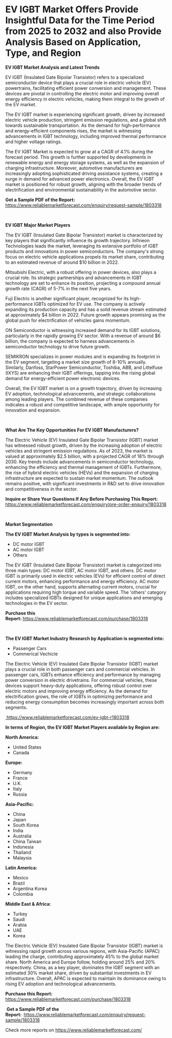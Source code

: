 <p><h1>EV IGBT Market Offers Provide Insightful Data for the Time Period from 2025 to 2032 and also Provide Analysis Based on Application, Type, and Region</h1></p><p><strong>EV IGBT Market Analysis and Latest Trends</strong></p>
<p><p>EV IGBT (Insulated Gate Bipolar Transistor) refers to a specialized semiconductor device that plays a crucial role in electric vehicle (EV) powertrains, facilitating efficient power conversion and management. These devices are pivotal in controlling the electric motor and improving overall energy efficiency in electric vehicles, making them integral to the growth of the EV market.</p><p>The EV IGBT market is experiencing significant growth, driven by increased electric vehicle production, stringent emission regulations, and a global shift towards sustainable transportation. As the demand for high-performance and energy-efficient components rises, the market is witnessing advancements in IGBT technology, including improved thermal performance and higher voltage ratings. </p><p>The EV IGBT Market is expected to grow at a CAGR of 4.1% during the forecast period. This growth is further supported by developments in renewable energy and energy storage systems, as well as the expansion of charging infrastructure. Moreover, automotive manufacturers are increasingly adopting sophisticated driving assistance systems, creating a surge in demand for advanced power electronics. Overall, the EV IGBT market is positioned for robust growth, aligning with the broader trends of electrification and environmental sustainability in the automotive sector.</p></p>
<p><strong>Get a Sample PDF of the Report:&nbsp;</strong> <a href="https://www.reliablemarketforecast.com/enquiry/request-sample/1803318?utm_campaign=2466&utm_medium=2&utm_source=Github&utm_content=ia&utm_term=11022025&utm_id=ev-igbt">https://www.reliablemarketforecast.com/enquiry/request-sample/1803318</a></p>
<p>&nbsp;</p>
<p><strong>EV IGBT Major Market Players</strong></p>
<p><p>The EV IGBT (Insulated Gate Bipolar Transistor) market is characterized by key players that significantly influence its growth trajectory. Infineon Technologies leads the market, leveraging its extensive portfolio of IGBT products and innovations in power semiconductors. The company's strong focus on electric vehicle applications propels its market share, contributing to an estimated revenue of around $10 billion in 2022.</p><p>Mitsubishi Electric, with a robust offering in power devices, also plays a crucial role. Its strategic partnerships and advancements in IGBT technology are set to enhance its position, projecting a compound annual growth rate (CAGR) of 5-7% in the next five years.</p><p>Fuji Electric is another significant player, recognized for its high-performance IGBTs optimized for EV use. The company is actively expanding its production capacity and has a solid revenue stream estimated at approximately $4 billion in 2022. Future growth appears promising as the global push for electrification of vehicles gains momentum.</p><p>ON Semiconductor is witnessing increased demand for its IGBT solutions, particularly in the rapidly growing EV sector. With a revenue of around $6 billion, the company is expected to harness advancements in semiconductor technology to drive future growth.</p><p>SEMIKRON specializes in power modules and is expanding its footprint in the EV segment, targeting a market size growth of 8-10% annually. Similarly, Danfoss, StarPower Semiconductor, Toshiba, ABB, and Littelfuse (IXYS) are enhancing their IGBT offerings, tapping into the rising global demand for energy-efficient power electronic devices.</p><p>Overall, the EV IGBT market is on a growth trajectory, driven by increasing EV adoption, technological advancements, and strategic collaborations among leading players. The combined revenue of these companies indicates a robust and competitive landscape, with ample opportunity for innovation and expansion.</p></p>
<p>&nbsp;</p>
<p><strong>What Are The Key Opportunities For EV IGBT Manufacturers?</strong></p>
<p><p>The Electric Vehicle (EV) Insulated Gate Bipolar Transistor (IGBT) market has witnessed robust growth, driven by the increasing adoption of electric vehicles and stringent emission regulations. As of 2023, the market is valued at approximately $2.5 billion, with a projected CAGR of 18% through 2030. Key trends include advancements in semiconductor technology, enhancing the efficiency and thermal management of IGBTs. Furthermore, the rise of hybrid electric vehicles (HEVs) and the expansion of charging infrastructure are expected to sustain market momentum. The outlook remains positive, with significant investments in R&D set to drive innovation and competitiveness in the sector.</p></p>
<p><strong>Inquire or Share Your Questions If Any Before Purchasing This Report:</strong> <a href="https://www.reliablemarketforecast.com/enquiry/pre-order-enquiry/1803318?utm_campaign=2466&utm_medium=2&utm_source=Github&utm_content=ia&utm_term=11022025&utm_id=ev-igbt">https://www.reliablemarketforecast.com/enquiry/pre-order-enquiry/1803318</a></p>
<p>&nbsp;</p>
<p><strong>Market Segmentation</strong></p>
<p><strong>The EV IGBT Market Analysis by types is segmented into:</strong></p>
<p><ul><li>DC motor IGBT</li><li>AC motor IGBT</li><li>Others</li></ul></p>
<p><p>The EV IGBT (Insulated Gate Bipolar Transistor) market is categorized into three main types: DC motor IGBT, AC motor IGBT, and others. DC motor IGBT is primarily used in electric vehicles (EVs) for efficient control of direct current motors, enhancing performance and energy efficiency. AC motor IGBT, on the other hand, supports alternating current motors, crucial for applications requiring high torque and variable speed. The 'others' category includes specialized IGBTs designed for unique applications and emerging technologies in the EV sector.</p></p>
<p><strong>Purchase this Report:&nbsp;</strong><a href="https://www.reliablemarketforecast.com/purchase/1803318?utm_campaign=2466&utm_medium=2&utm_source=Github&utm_content=ia&utm_term=11022025&utm_id=ev-igbt">https://www.reliablemarketforecast.com/purchase/1803318</a></p>
<p>&nbsp;</p>
<p><strong>The EV IGBT Market Industry Research by Application is segmented into:</strong></p>
<p><ul><li>Passenger Cars</li><li>Commerical Vechicle</li></ul></p>
<p><p>The Electric Vehicle (EV) Insulated Gate Bipolar Transistor (IGBT) market plays a crucial role in both passenger cars and commercial vehicles. In passenger cars, IGBTs enhance efficiency and performance by managing power conversion in electric drivetrains. For commercial vehicles, these devices support heavy-duty applications, offering robust control over electric motors and improving energy efficiency. As the demand for electrification grows, the role of IGBTs in optimizing performance and reducing energy consumption becomes increasingly important across both segments.</p></p>
<p><a href="https://www.reliablemarketforecast.com/ev-igbt-r1803318?utm_campaign=2466&utm_medium=2&utm_source=Github&utm_content=ia&utm_term=11022025&utm_id=ev-igbt">&nbsp;https://www.reliablemarketforecast.com/ev-igbt-r1803318</a></p>
<p><strong>In terms of Region, the EV IGBT Market Players available by Region are:</strong></p>
<p>
    <p> <strong> North America: </strong>
        <ul>
            <li>United States</li>
            <li>Canada</li>
        </ul>
        </p> 
    <p> <strong> Europe: </strong>
        <ul>
            <li>Germany</li>
            <li>France</li>
            <li>U.K.</li>
            <li>Italy</li>
            <li>Russia</li>
        </ul>
        </p> 
    <p> <strong> Asia-Pacific: </strong>
        <ul>
            <li>China</li>
            <li>Japan</li>
            <li>South Korea</li>
            <li>India</li>
            <li>Australia</li>
            <li>China Taiwan</li>
            <li>Indonesia</li>
            <li>Thailand</li>
            <li>Malaysia</li>
        </ul>
        </p> 
    <p> <strong> Latin America: </strong>
        <ul>
            <li>Mexico</li>
            <li>Brazil</li>
            <li>Argentina Korea</li>
            <li>Colombia</li>
        </ul>
        </p> 
    <p> <strong> Middle East & Africa: </strong>
        <ul>
            <li>Turkey</li>
            <li>Saudi</li>
            <li>Arabia</li>
            <li>UAE</li>
            <li>Korea</li>
        </ul>
    </p>
    </p>
<p><p>The Electric Vehicle (EV) Insulated Gate Bipolar Transistor (IGBT) market is witnessing rapid growth across various regions, with Asia-Pacific (APAC) leading the charge, contributing approximately 45% to the global market share. North America and Europe follow, holding around 25% and 20% respectively. China, as a key player, dominates the IGBT segment with an estimated 30% market share, driven by substantial investments in EV infrastructure. Overall, APAC is expected to maintain its dominance owing to rising EV adoption and technological advancements.</p></p>
<p><strong>Purchase this Report: </strong><a href="https://www.reliablemarketforecast.com/purchase/1803318?utm_campaign=2466&utm_medium=2&utm_source=Github&utm_content=ia&utm_term=11022025&utm_id=ev-igbt">https://www.reliablemarketforecast.com/purchase/1803318</a></p>
<p>&nbsp;<strong>Get a Sample PDF of the Report:&nbsp;&nbsp;</strong><a href="https://www.reliablemarketforecast.com/enquiry/request-sample/1803318?utm_campaign=2466&utm_medium=2&utm_source=Github&utm_content=ia&utm_term=11022025&utm_id=ev-igbt">https://www.reliablemarketforecast.com/enquiry/request-sample/1803318</a></p>
<p><strong></strong></p>
<p>Check more reports on <a href="https://www.reliablemarketforecast.com/?utm_campaign=2466&utm_medium=2&utm_source=Github&utm_content=ia&utm_term=11022025&utm_id=ev-igbt">https://www.reliablemarketforecast.com/</a></p>